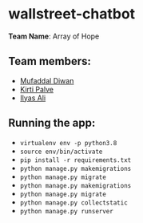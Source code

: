# wallstreet-chatbot

**Team Name**: Array of Hope

## Team members:

- [Mufaddal Diwan](https://github.com/mufaddal12)
- [Kirti Palve](https://github.com/kirtipalve)
- [Ilyas Ali](https://github.com/ilyas-ali)

## Running the app:

- `virtualenv env -p python3.8`
- `source env/bin/activate`
- `pip install -r requirements.txt`
- `python manage.py makemigrations`
- `python manage.py migrate`
- `python manage.py makemigrations`
- `python manage.py migrate`
- `python manage.py collectstatic`
- `python manage.py runserver`
